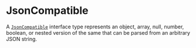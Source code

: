 # JsonCompatible

A [`JsonCompatible`] interface type represents an object, array, null, number, boolean, or nested version of the same that can be parsed from an arbitrary JSON string.

[`JsonCompatible`]: ../../model/JsonCompatible.md